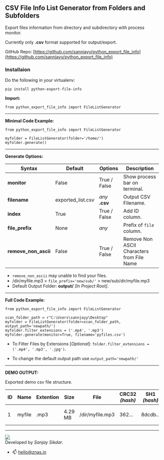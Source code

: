 ## CSV File Info List Generator from Folders and Subfolders
Export files information from directory and subdirectory with process monitor. 

Currently only **.csv** format supported for output/export.

GitHub Repo: [https://github.com/sannjayy/python_export_file_info](https://github.com/sannjayy/python_export_file_info)
### Installaion
Do the following in your virtualenv:

`pip install python-export-file-info`

**Import:**
```
from python_export_file_info import FileListGenerator
```
---
**Minimal Code Example:**
```
from python_export_file_info import FileListGenerator

myfolder = FileListGenerator(folder='/home/')
myfolder.generate()
```

---


**Generate Options:**

| Syntax | Default | Options | Description |
| ------- | ------- | ------------ |  ------------------ |
| **monitor** | False | True / False |Show process bar on terminal. |
| **filename** | exported_list.csv | *any* **.csv** | Output CSV Filename.|
| **index** | True | True / False | Add ID column.|
| **file_prefix** | None | *any* | Prefix of `file` column.|
| **remove_non_ascii** | False | True / False | Remove Non ASCII Characters from File Name |

- `remove_non_ascii` may unable to find your files.
- /dir/myfile.mp3 > `file_prefix='new/sub/'` > new/sub/dir/myfile.mp3
- Default Output Folder: **output/** *[In Project Root]*.

---

**Full Code Example:**
```
from python_export_file_info import FileListGenerator

scan_folder_path = r"C:\Users\sannjayy\Desktop"
myfolder = FileListGenerator(folder=scan_folder_path, output_path='newpath/')
myfolder.filter_extensions = ('.mp4', '.mp3') 
myfolder.generate(monitor=True, filename='pyfiles.csv')
```

- To Filter Files by Extensions [*Optional*]: `folder.filter_extensions = ('.mp4', '.mp3', '.jpg')`.

- To change the default output path  use `output_path='newpath/'`

---

**DEMO OUTPUT:**

Exported demo csv file structure.

| ID | Name | Extention | Size | File | CRC32 *(hash)* | SH1 *(hash)* | MD5 *(hash)* | Modified Date | Created Date |
| -- | ---- | --------- | ---- | ---- | -------------- | ------------ | ------------ | ------------- | ------------ |
| 1 | myfile | .mp3 | 4.29 MB | /dir/myfile.mp3 | 362... | 8dcdb... | 1a717... | 2022-06-19 13:33:12 | 2022-05-19 10:45:12 |

---

[![](https://img.shields.io/github/followers/sannjayy?style=social)](https://github.com/sannjayy)  
Developed by *Sanjay Sikdar*.   
- 📫 hello@znas.in



